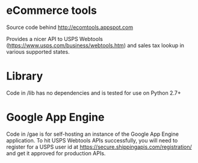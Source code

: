 eCommerce tools
===============

Source code behind http://ecomtools.appspot.com

Provides a nicer API to USPS Webtools (https://www.usps.com/business/webtools.htm) and sales tax lookup in various supported states.

Library
=======
Code in /lib has no dependencies and is tested for use on Python 2.7+

Google App Engine
=================
Code in /gae is for self-hosting an instance of the Google App Engine application. To hit USPS Webtools APIs successfully, you will need to register for a USPS user id at https://secure.shippingapis.com/registration/ and get it approved for production APIs.
